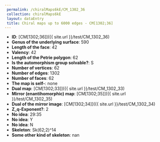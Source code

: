 ```yaml
--- 
 permalink: /chiralMaps6kE/CM_1302_36 
 collection: chiralMaps6kE
 layout: dataEntry
 title: Chiral maps up to 6000 edges - CM[1302;36]
---
```


- **ID**: [CM[1302;36]]({{ site.url }}/test/CM_1302_36)
- **Genus of the underlying surface**: 590
- **Length of the face**: 42
- **Valency**: 42
- **Length of the Petrie polygon**: 62
- **Is the automorphism group solvable?**: S
- **Number of vertices**: 62
- **Number of edges**: 1302
- **Number of faces**: 62
- **The map is self-**: none
- **Dual map**: [CM[1302;33]]({{ site.url }}/test/CM_1302_33)
- **Mirror (enantihomorphic) map**: [CM[1302;35]]({{ site.url }}/test/CM_1302_35)
- **Dual of the mirror image**: [CM[1302;34]]({{ site.url }}/test/CM_1302_34)
- **Z_q-Exponent?**: 2
- **No idea**:  29:35
- **No idea**: Y
- **No idea**: N
- **Skeleton**: Sk(62;2)^14
- **Some other kind of skeleton**: nan
